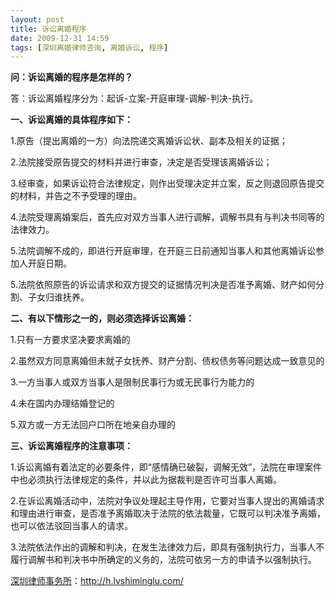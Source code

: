 ```yaml
---
layout: post
title: 诉讼离婚程序
date: 2009-12-31 14:59
tags: [深圳离婚律师咨询, 离婚诉讼, 程序]
---
```

<strong>问：诉讼离婚的程序是怎样的？</strong>

答：诉讼离婚程序分为：起诉-立案-开庭审理-调解-判决-执行。

<strong>一、诉讼离婚的具体程序如下：</strong>

1.原告（提出离婚的一方）向法院递交离婚诉讼状、副本及相关的证据；

2.法院接受原告提交的材料并进行审查，决定是否受理该离婚诉讼；

3.经审查，如果诉讼符合法律规定，则作出受理决定并立案，反之则退回原告提交的材料，并告之不予受理的理由。

4.法院受理离婚案后，首先应对双方当事人进行调解，调解书具有与判决书同等的法律效力。

5.法院调解不成的，即进行开庭审理，在开庭三日前通知当事人和其他离婚诉讼参加人开庭日期。

5.法院依照原告的诉讼请求和双方提交的证据情况判决是否准予离婚、财产如何分割、子女归谁抚养。

<strong>二、有以下情形之一的，则必须选择诉讼离婚：</strong>

1.只有一方要求坚决要求离婚的

2.虽然双方同意离婚但未就子女抚养、财产分割、债权债务等问题达成一致意见的

3.一方当事人或双方当事人是限制民事行为或无民事行为能力的

4.未在国内办理结婚登记的

5.双方或一方无法回户口所在地亲自办理的

<strong>三、诉讼离婚程序的注意事项：</strong>

1.诉讼离婚有着法定的必要条件，即“感情确已破裂，调解无效”，法院在审理案件中也必须执行法律规定的条件，并以此为据裁判是否许可当事人离婚。

2.在诉讼离婚活动中，法院对争议处理起主导作用，它要对当事人提出的离婚请求和理由进行审查，是否准予离婚取决于法院的依法裁量，它既可以判决准予离婚，也可以依法驳回当事人的请求。

3.法院依法作出的调解和判决，在发生法律效力后，即具有强制执行力，当事人不履行调解书和判决书中所确定的义务的，法院可依另一方的申请予以强制执行。

<a href="http://h.lvshiminglu.com/">深圳律师事务所</a>：<a href="http://h.lvshiminglu.com/">http://h.lvshiminglu.com/</a>


